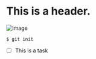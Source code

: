 # This is a header.
![image](https://github.com/ykiyoshima/skills-communicate-using-markdown/assets/87030371/b5eab257-3885-4ce9-ac50-161bafe131c4)

```
$ git init
```

- [ ] This is a task
